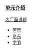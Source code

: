 ### [单元介绍](/docs/bigtop/readme.md)



[大厂面试题](/docs/bigtop/大厂面试题.md)

* [阿里](/阿里.md)
* [京东](/京东.md)
* [字节](/字节.md)



